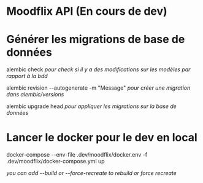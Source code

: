 # Moodflix API (En cours de dev)

# Générer les migrations de base de données

alembic check   _pour check si il y a des modifications sur les modèles par rapport à la bdd_

alembic revision --autogenerate -m "Message"    _pour créer une migration dans alembic/versions_

alembic upgrade head   _pour appliquer les migrations sur la base de données_


# Lancer le docker pour le dev en local

docker-compose --env-file .dev/moodflix/docker.env -f .dev/moodflix/docker-compose.yml up

_you can add --build or --force-recreate to rebuild or force recreate_
